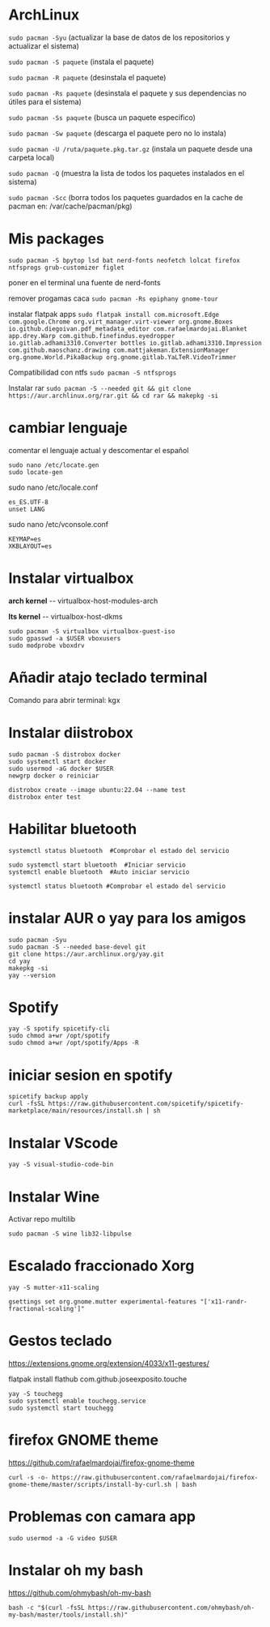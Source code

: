 # ArchLinux

``sudo pacman -Syu``   (actualizar la base de datos de los repositorios y actualizar el sistema)

``sudo pacman -S paquete``   (instala el paquete)

``sudo pacman -R paquete``   (desinstala el paquete)

``sudo pacman -Rs paquete``   (desinstala el paquete y sus dependencias no útiles para el sistema)

``sudo pacman -Ss paquete``   (busca un paquete específico)

``sudo pacman -Sw paquete``   (descarga el paquete pero no lo instala)

``sudo pacman -U /ruta/paquete.pkg.tar.gz``   (instala un paquete desde una carpeta local)

``sudo pacman -Q``   (muestra la lista de todos los paquetes instalados en el sistema)

``sudo pacman -Scc``   (borra todos los paquetes guardados en la cache de pacman en: /var/cache/pacman/pkg)
# Mis packages

``sudo pacman -S bpytop lsd bat nerd-fonts neofetch lolcat firefox ntfsprogs grub-customizer figlet``

poner en el terminal una fuente de nerd-fonts

remover progamas caca
``sudo pacman -Rs epiphany gnome-tour``

instalar flatpak apps
``sudo flatpak install com.microsoft.Edge com.google.Chrome org.virt_manager.virt-viewer org.gnome.Boxes io.github.diegoivan.pdf_metadata_editor com.rafaelmardojai.Blanket app.drey.Warp com.github.finefindus.eyedropper io.gitlab.adhami3310.Converter bottles io.gitlab.adhami3310.Impression com.github.maoschanz.drawing com.mattjakeman.ExtensionManager org.gnome.World.PikaBackup org.gnome.gitlab.YaLTeR.VideoTrimmer`` 

Compatibilidad con ntfs
``sudo pacman -S ntfsprogs``

Instalar rar
``sudo pacman -S --needed git && git clone https://aur.archlinux.org/rar.git && cd rar && makepkg -si``

# cambiar lenguaje

comentar el lenguaje actual y descomentar el español

	sudo nano /etc/locate.gen
	sudo locate-gen
sudo nano /etc/locale.conf

    es_ES.UTF-8
    unset LANG

sudo nano /etc/vconsole.conf

    KEYMAP=es
    XKBLAYOUT=es

# Instalar virtualbox
**arch kernel** -- virtualbox-host-modules-arch

**lts kernel** -- virtualbox-host-dkms

    sudo pacman -S virtualbox virtualbox-guest-iso
    sudo gpasswd -a $USER vboxusers
    sudo modprobe vboxdrv

# Añadir atajo teclado terminal
Comando para abrir terminal: kgx

# Instalar diistrobox
    sudo pacman -S distrobox docker
    sudo systemctl start docker
    sudo usermod -aG docker $USER
    newgrp docker o reiniciar
    
    distrobox create --image ubuntu:22.04 --name test
    distrobox enter test

# Habilitar bluetooth
    systemctl status bluetooth  #Comprobar el estado del servicio

    sudo systemctl start bluetooth  #Iniciar servicio
    systemctl enable bluetooth  #Auto iniciar servicio

    systemctl status bluetooth #Comprobar el estado del servicio

# instalar AUR o yay para los amigos
    sudo pacman -Syu
    sudo pacman -S --needed base-devel git
    git clone https://aur.archlinux.org/yay.git
    cd yay
    makepkg -si
    yay --version

# Spotify
    yay -S spotify spicetify-cli
    sudo chmod a+wr /opt/spotify
    sudo chmod a+wr /opt/spotify/Apps -R

# iniciar sesion en spotify
    spicetify backup apply
    curl -fsSL https://raw.githubusercontent.com/spicetify/spicetify-marketplace/main/resources/install.sh | sh

# Instalar VScode
    yay -S visual-studio-code-bin

# Instalar Wine
Activar repo multilib

    sudo pacman -S wine lib32-libpulse

# Escalado fraccionado Xorg
    yay -S mutter-x11-scaling

    gsettings set org.gnome.mutter experimental-features "['x11-randr-fractional-scaling']"

# Gestos teclado
https://extensions.gnome.org/extension/4033/x11-gestures/

flatpak install flathub com.github.joseexposito.touche

    yay -S touchegg 
    sudo systemctl enable touchegg.service
    sudo systemctl start touchegg

# firefox GNOME theme
https://github.com/rafaelmardojai/firefox-gnome-theme

    curl -s -o- https://raw.githubusercontent.com/rafaelmardojai/firefox-gnome-theme/master/scripts/install-by-curl.sh | bash

# Problemas con camara app
    sudo usermod -a -G video $USER

# Instalar oh my bash
https://github.com/ohmybash/oh-my-bash

    bash -c "$(curl -fsSL https://raw.githubusercontent.com/ohmybash/oh-my-bash/master/tools/install.sh)"